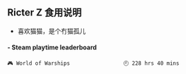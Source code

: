 ## Ricter Z 食用说明
- 喜欢猫猫，是个冇猫孤儿

<!-- steam-box start -->
#### - Steam playtime leaderboard
```text
🎮 World of Warships                 🕘 228 hrs 40 mins
```
<!-- Powered by https://github.com/YouEclipse/steam-box . -->
<!-- steam-box end -->
